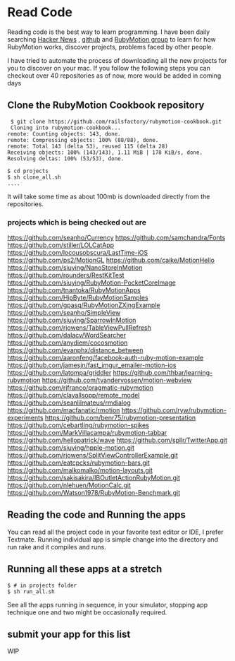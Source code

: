 
# Read Code

Reading code is the best way to learn programming. I have been daily searching [Hacker News](http://news.ycombinator.com/) , [github](https://github.com/) and [RubyMotion group](https://groups.google.com/forum/?hl=en&fromgroups#!forum/rubymotion)  to learn for how RubyMotion works, discover projects, problems faced by other people.

I have tried to automate the process of downloading all the new projects for you to discover on your mac. If you follow the following steps you can checkout over 40 repositories as of now, more would be added in coming days

## Clone the RubyMotion Cookbook repository

     $ git clone https://github.com/railsfactory/rubymotion-cookbook.git
     Cloning into rubymotion-cookbook...
	remote: Counting objects: 143, done.
	remote: Compressing objects: 100% (88/88), done.
	remote: Total 143 (delta 53), reused 115 (delta 28)
	Receiving objects: 100% (143/143), 1.11 MiB | 178 KiB/s, done.
	Resolving deltas: 100% (53/53), done.
	
	$ cd projects
	$ sh clone_all.sh
	....
	
It will take some time as about 100mb is downloaded directly from the repositories.


### projects which is being checked out are
https://github.com/seanho/Currency
https://github.com/samchandra/Fonts
https://github.com/stiller/LOLCatApp
https://github.com/locousobscura/LastTime-iOS
https://github.com/ps2/MotionGL
https://github.com/caike/MotionHello
https://github.com/siuying/NanoStoreInMotion
https://github.com/rounders/RestKitTest
https://github.com/siuying/RubyMotion-PocketCoreImage
https://github.com/tnantoka/RubyMotionApps
https://github.com/HipByte/RubyMotionSamples
https://github.com/gpasq/RubyMotionZXingExample
https://github.com/seanho/SimpleView
https://github.com/siuying/SparrowInMotion
https://github.com/rjowens/TableViewPullRefresh
https://github.com/dalacv/WordSearcher
https://github.com/anydiem/cocosmotion
https://github.com/evanphx/distance_between
https://github.com/aaronfeng/facebook-auth-ruby-motion-example
https://github.com/jamesjn/fast_imgur_emailer-motion-ios
https://github.com/latompa/griddler
https://github.com/thbar/learning-rubymotion
https://github.com/tvandervossen/motion-webview
https://github.com/rjfranco/pragmatic-rubymotion
https://github.com/clayallsopp/remote_model
https://github.com/seanlilmateus/rmdialog
https://github.com/macfanatic/rmotion
https://github.com/ryw/rubymotion-experiments
https://github.com/benr75/rubymotion-presentation
https://github.com/cebartling/rubymotion-spikes
https://github.com/MarkVillacampa/rubymotion-tabbar
https://github.com/hellopatrick/wave
https://github.com/spllr/TwitterApp.git
https://github.com/siuying/hpple-motion.git
https://github.com/rjowens/SplitViewControllerExample.git
https://github.com/eatcpcks/rubymotion-bars.git
https://github.com/malkomalko/motion-layouts.git
https://github.com/sakisakira/IBOutletActionRubyMotion.git
https://github.com/nlehuen/MotionCalc.git
https://github.com/Watson1978/RubyMotion-Benchmark.git


## Reading the code and Running the apps

You can read all the project code in your favorite text editor or IDE, I prefer Textmate. Running individual app is simple change into the directory and run rake and it compiles and runs.


## Running all these apps at a stretch
     
    $ # in projects folder
    $ sh run_all.sh


See all the apps running in sequence, in your simulator, stopping app technique one and two might be occasionally required.

## submit your app for this list




WIP